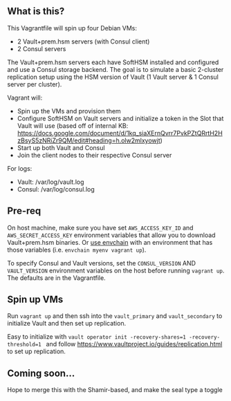 ## What is this?

This Vagrantfile will spin up four Debian VMs: 

* 2 Vault+prem.hsm servers (with Consul client)
* 2 Consul servers

The Vault+prem.hsm servers each have SoftHSM installed and configured and use a Consul storage backend. The goal is to simulate a basic 2-cluster replication setup using the HSM version of Vault (1 Vault server & 1 Consul server per cluster).

Vagrant will:
* Spin up the VMs and provision them
* Configure SoftHSM on Vault servers and initialize a token in the Slot that Vault will use (based off of internal KB: https://docs.google.com/document/d/1kq_siaXErnQvrr7PvkPZtQRrtH2HzBsyS5zNRiZr9QM/edit#heading=h.olw2mlxyowjt)
* Start up both Vault and Consul
* Join the client nodes to their respective Consul server

For logs:

* Vault: /var/log/vault.log
* Consul: /var/log/consul.log

## Pre-req

On host machine, make sure you have set `AWS_ACCESS_KEY_ID` and `AWS_SECRET_ACCESS_KEY` environment variables that allow you to download Vault+prem.hsm binaries. Or [use envchain](https://github.com/sorah/envchain) with an environment that has those variables (i.e. `envchain myenv vagrant up`).

To specify Consul and Vault versions, set the `CONSUL_VERSION` AND `VAULT_VERSION` environment variables on the host before running `vagrant up`. The defaults are in the Vagrantfile. 

## Spin up VMs

Run `vagrant up` and then ssh into the `vault_primary` and `vault_secondary` to initialize Vault and then set up replication.

Easy to initialize with `vault operator init -recovery-shares=1 -recovery-threshold=1 ` and follow https://www.vaultproject.io/guides/replication.html to set up replication.

## Coming soon...

Hope to merge this with the Shamir-based, and make the seal type a toggle 
